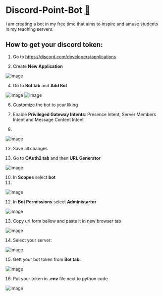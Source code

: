 # Discord-Point-Bot [🤖](https://em-content.zobj.net/thumbs/240/google/350/robot_1f916.png)

I am creating a bot in my free time that aims to inspire and amuse students in my teaching servers.

## How to get your discord token:

1. Go to https://discord.com/developers/applications

3. Create **New Application** 
 
![image](https://user-images.githubusercontent.com/28844061/221652603-8ca9e540-d133-441d-b8df-77cba010a1b1.png)

4. Go to **Bot tab** and **Add Bot**

![image](https://user-images.githubusercontent.com/28844061/221652676-d718e29a-be28-4624-a071-b6c2a753971b.png)
![image](https://user-images.githubusercontent.com/28844061/221652765-afd87e00-ccc9-4ba4-b57a-9291c49c3ea6.png)

6. Customize the bot to your liking

8. Enable **Privileged Gateway Intents**: Presence Intent, Server Members Intent and Message Content Intent
9. 
![image](https://user-images.githubusercontent.com/28844061/221652833-04f1744f-890a-4af4-ac12-3aadf2669d15.png)

12. Save all changes

14. Go to **OAuth2 tab** and then **URL Generator**

![image](https://user-images.githubusercontent.com/28844061/221652498-311372c9-30dc-4993-81cf-eab3c1f4f200.png)

10. In **Scopes** select **bot**
11. 
![image](https://user-images.githubusercontent.com/28844061/221652943-473882a9-1f6d-42cb-a70f-c36d5035b058.png)

12. In **Bot Permissions** select **Administartor**
 
![image](https://user-images.githubusercontent.com/28844061/221652998-1734a69f-c9b1-462e-87ef-d2ee63af45ec.png)

13. Copy url form bellow and paste it in new browser tab

![image](https://user-images.githubusercontent.com/28844061/221653132-eb501db2-f70e-421f-b047-ceb0438926d1.png)

14. Select your server:

![image](https://user-images.githubusercontent.com/28844061/221653443-e41b2a51-124a-4a1a-aa21-a1bb0bd2d4c2.png)

15. Gett your bot token from **Bot tab**:
 
![image](https://user-images.githubusercontent.com/28844061/221654259-3b772323-5bc5-47f7-bcb0-6d4cb80654f3.png)

16. Put your token in **.env** file next to python code

![image](https://user-images.githubusercontent.com/28844061/221654976-568cbd6d-22e1-41ce-9c50-10c98062c6ce.png)


